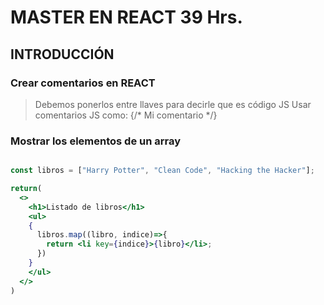 # MASTER EN REACT 39 Hrs.

## INTRODUCCIÓN

### Crear comentarios en REACT

> Debemos ponerlos entre llaves para decirle que es código JS
> Usar comentarios JS como: {/* Mi comentario */}

### Mostrar los elementos de un array

```jsx

const libros = ["Harry Potter", "Clean Code", "Hacking the Hacker"];

return(
  <>
    <h1>Listado de libros</h1>
    <ul>
    {
      libros.map((libro, indice)=>{
        return <li key={indice}>{libro}</li>;
      })
    }
    </ul>
  </>
)
```





```
```



















